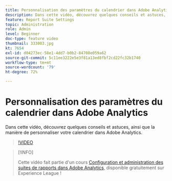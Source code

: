 ```yaml
---
title: Personnalisation des paramètres du calendrier dans Adobe Analytics
description: Dans cette vidéo, découvrez quelques conseils et astuces, ainsi que la manière de personnaliser votre calendrier dans Adobe Analytics.
feature: Report Suite Settings
topic: Administration
role: Admin
level: Beginner
doc-type: feature video
thumbnail: 333003.jpg
kt: 7654
exl-id: d04273ec-58e1-4dd7-b0b2-84708e059a62
source-git-commit: 5c11ee3222e5e3f81a13ed8fbf2cd22fc32b1740
workflow-type: tm+mt
source-wordcount: '79'
ht-degree: 72%

---
```


# Personnalisation des paramètres du calendrier dans Adobe Analytics

Dans cette vidéo, découvrez quelques conseils et astuces, ainsi que la manière de personnaliser votre calendrier dans Adobe Analytics.

>[!VIDEO](https://video.tv.adobe.com/v/333003/?quality=12&learn=on)

>[!INFO]
>
> Cette vidéo fait partie d&#39;un cours [Configuration et administration des suites de rapports dans Adobe Analytics](https://experienceleague.adobe.com/?recommended=Analytics-A-1-2021.1.administration&amp;lang=fr), disponible gratuitement sur Experience League !